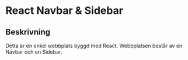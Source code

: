# React Navbar & Sidebar

## Beskrivning

Detta är en enkel webbplats byggd med React.
Webbplatsen består av en Navbar och en Sidebar.
